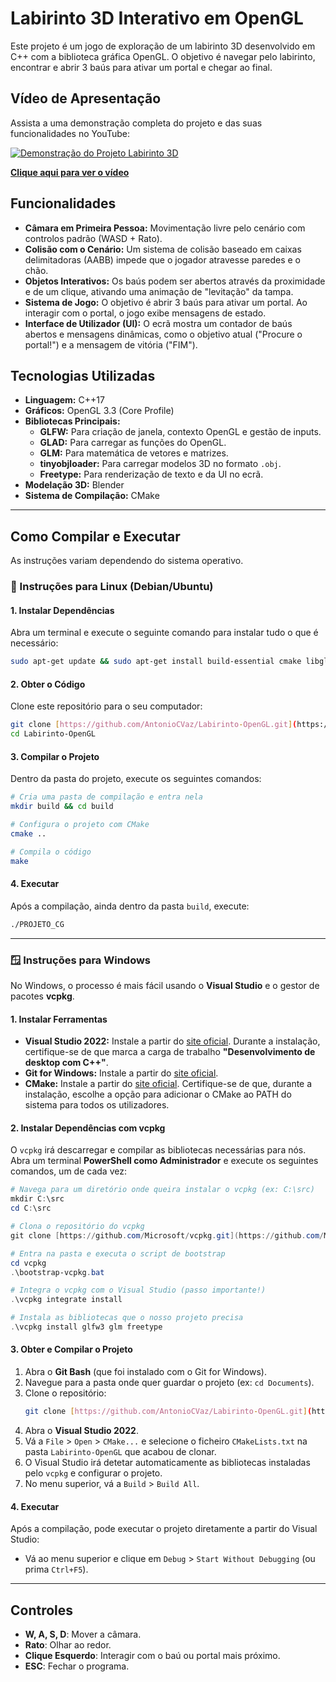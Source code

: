 # Labirinto 3D Interativo em OpenGL

Este projeto é um jogo de exploração de um labirinto 3D desenvolvido em C++ com a biblioteca gráfica OpenGL. O objetivo é navegar pelo labirinto, encontrar e abrir 3 baús para ativar um portal e chegar ao final.

## Vídeo de Apresentação

Assista a uma demonstração completa do projeto e das suas funcionalidades no YouTube:

[![Demonstração do Projeto Labirinto 3D](https://img.youtube.com/vi/Hkqo7NpuDEU/0.jpg)](https://youtu.be/Hkqo7NpuDEU)

**[Clique aqui para ver o vídeo](https://youtu.be/Hkqo7NpuDEU)**

## Funcionalidades

* **Câmara em Primeira Pessoa:** Movimentação livre pelo cenário com controlos padrão (WASD + Rato).
* **Colisão com o Cenário:** Um sistema de colisão baseado em caixas delimitadoras (AABB) impede que o jogador atravesse paredes e o chão.
* **Objetos Interativos:** Os baús podem ser abertos através da proximidade e de um clique, ativando uma animação de "levitação" da tampa.
* **Sistema de Jogo:** O objetivo é abrir 3 baús para ativar um portal. Ao interagir com o portal, o jogo exibe mensagens de estado.
* **Interface de Utilizador (UI):** O ecrã mostra um contador de baús abertos e mensagens dinâmicas, como o objetivo atual ("Procure o portal!") e a mensagem de vitória ("FIM").

## Tecnologias Utilizadas

* **Linguagem:** C++17
* **Gráficos:** OpenGL 3.3 (Core Profile)
* **Bibliotecas Principais:**
    * **GLFW:** Para criação de janela, contexto OpenGL e gestão de inputs.
    * **GLAD:** Para carregar as funções do OpenGL.
    * **GLM:** Para matemática de vetores e matrizes.
    * **tinyobjloader:** Para carregar modelos 3D no formato `.obj`.
    * **Freetype:** Para renderização de texto e da UI no ecrã.
* **Modelação 3D:** Blender
* **Sistema de Compilação:** CMake

---

## Como Compilar e Executar

As instruções variam dependendo do sistema operativo.

### 🐧 Instruções para Linux (Debian/Ubuntu)

#### 1. Instalar Dependências

Abra um terminal e execute o seguinte comando para instalar tudo o que é necessário:
```bash
sudo apt-get update && sudo apt-get install build-essential cmake libglfw3-dev libglm-dev libfreetype-dev git
```

#### 2. Obter o Código

Clone este repositório para o seu computador:
```bash
git clone [https://github.com/AntonioCVaz/Labirinto-OpenGL.git](https://github.com/AntonioCVaz/Labirinto-OpenGL.git)
cd Labirinto-OpenGL
```

#### 3. Compilar o Projeto

Dentro da pasta do projeto, execute os seguintes comandos:
```bash
# Cria uma pasta de compilação e entra nela
mkdir build && cd build

# Configura o projeto com CMake
cmake ..

# Compila o código
make
```

#### 4. Executar

Após a compilação, ainda dentro da pasta `build`, execute:
```bash
./PROJETO_CG
```

---

### 🪟 Instruções para Windows

No Windows, o processo é mais fácil usando o **Visual Studio** e o gestor de pacotes **vcpkg**.

#### 1. Instalar Ferramentas

* **Visual Studio 2022:** Instale a partir do [site oficial](https://visualstudio.microsoft.com/pt-br/vs/). Durante a instalação, certifique-se de que marca a carga de trabalho **"Desenvolvimento de desktop com C++"**.
* **Git for Windows:** Instale a partir do [site oficial](https://git-scm.com/download/win).
* **CMake:** Instale a partir do [site oficial](https://cmake.org/download/). Certifique-se de que, durante a instalação, escolhe a opção para adicionar o CMake ao PATH do sistema para todos os utilizadores.

#### 2. Instalar Dependências com vcpkg

O `vcpkg` irá descarregar e compilar as bibliotecas necessárias para nós.
Abra um terminal **PowerShell como Administrador** e execute os seguintes comandos, um de cada vez:

```powershell
# Navega para um diretório onde queira instalar o vcpkg (ex: C:\src)
mkdir C:\src
cd C:\src

# Clona o repositório do vcpkg
git clone [https://github.com/Microsoft/vcpkg.git](https://github.com/Microsoft/vcpkg.git)

# Entra na pasta e executa o script de bootstrap
cd vcpkg
.\bootstrap-vcpkg.bat

# Integra o vcpkg com o Visual Studio (passo importante!)
.\vcpkg integrate install

# Instala as bibliotecas que o nosso projeto precisa
.\vcpkg install glfw3 glm freetype
```

#### 3. Obter e Compilar o Projeto

1.  Abra o **Git Bash** (que foi instalado com o Git for Windows).
2.  Navegue para a pasta onde quer guardar o projeto (ex: `cd Documents`).
3.  Clone o repositório:
    ```bash
    git clone [https://github.com/AntonioCVaz/Labirinto-OpenGL.git](https://github.com/AntonioCVaz/Labirinto-OpenGL.git)
    ```
4.  Abra o **Visual Studio 2022**.
5.  Vá a `File` > `Open` > `CMake...` e selecione o ficheiro `CMakeLists.txt` na pasta `Labirinto-OpenGL` que acabou de clonar.
6.  O Visual Studio irá detetar automaticamente as bibliotecas instaladas pelo `vcpkg` e configurar o projeto.
7.  No menu superior, vá a `Build` > `Build All`.

#### 4. Executar

Após a compilação, pode executar o projeto diretamente a partir do Visual Studio:
* Vá ao menu superior e clique em `Debug` > `Start Without Debugging` (ou prima `Ctrl+F5`).

---

## Controles

* **W, A, S, D**: Mover a câmara.
* **Rato**: Olhar ao redor.
* **Clique Esquerdo**: Interagir com o baú ou portal mais próximo.
* **ESC**: Fechar o programa.
